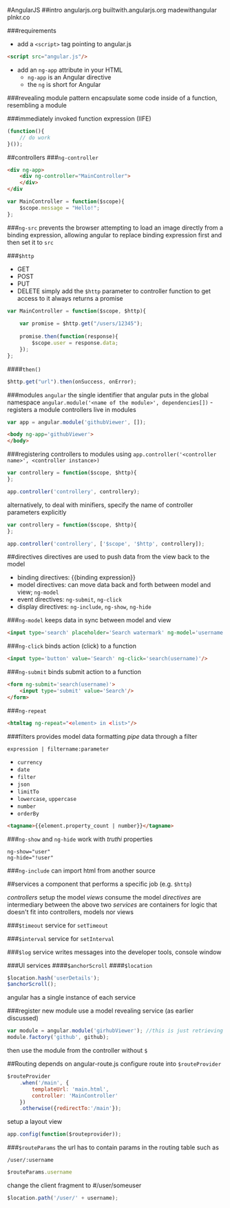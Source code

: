 #AngularJS
##intro
angularjs.org
builtwith.angularjs.org
madewithangular
plnkr.co

###requirements
- add a `<script>` tag pointing to angular.js
```html
<script src="angular.js"/>
```
- add an `ng-app` attribute in your HTML
    * `ng-app` is an Angular directive
    * the `ng` is short for Angular

###revealing module pattern
encapsulate some code inside of a function, resembling a module

###immediately invoked function expression (IIFE)
```javascript
(function(){
    // do work
}());
```

##controllers
###`ng-controller`
```html
<div ng-app>
    <div ng-controller="MainController">
    </div>
</div
```
```javascript
var MainController = function($scope){
    $scope.message = "Hello!";
};
```

###`ng-src`
prevents the browser attempting to load an image directly from a binding expression, allowing angular to replace binding expression first and then set it to `src`

###`$http`
- GET
- POST
- PUT
- DELETE
simply add the `$http` parameter to controller function to get access to it
always returns a promise
```javascript
var MainController = function($scope, $http){
    
    var promise = $http.get("/users/12345");
    
    promise.then(function(response){
        $scope.user = response.data;
    });
};
```

####`then()`
```javascript
$http.get("url").then(onSuccess, onError);
```

###modules
`angular` the single identifier that angular puts in the global namespace
`angular.module('<name of the module>', dependencies[])` - registers a module
controllers live in modules
```javascript
var app = angular.module('githubViewer', []);
```

```html
<body ng-app='githubViewer'>
</body>
```

###registering controllers to modules
using `app.controller('<controller name>', <controller instance>)`
```javascript
var controllery = function($scope, $http){
};

app.controller('controllery', controllery);
```

alternatively, to deal with minifiers, specify the name of controller parameters explicitly
```javascript
var controllery = function($scope, $http){
};

app.controller('controllery', ['$scope', '$http', controllery]);
```

##directives
directives are used to push data from the view back to the model

- binding directives: {{binding expression}}
- model directives: can move data back and forth between model and view; `ng-model`
- event directives: `ng-submit`, `ng-click`
- display directives: `ng-include`, `ng-show`, `ng-hide`

###`ng-model`
keeps data in sync between model and view
```html
<input type='search' placeholder='Search watermark' ng-model='username'/>
```
###`ng-click`
binds action (click) to a function
```html
<input type='button' value='Search' ng-click='search(username)'/>
```

###`ng-submit`
binds submit action to a function
```html
<form ng-submit='search(username)'>
    <input type='submit' value='Search'/>
</form>
```

###`ng-repeat`
```html
<htmltag ng-repeat="<element> in <list>"/>
```

###filters
provides model data formatting
_pipe_ data through a filter
```
expression | filtername:parameter
```
- `currency`
- `date`
- `filter`
- `json`
- `limitTo`
- `lowercase`, `uppercase`
- `number`
- `orderBy`
```html
<tagname>{{element.property_count | number}}</tagname>
```

###`ng-show` and `ng-hide`
work with _truthi_ properties

```
ng-show="user"
ng-hide="!user"
```

###`ng-include`
can import html from another source

##services
a component that performs a specific job (e.g. `$http`)

_controllers_ setup the model
_views_ consume the model
_directives_ are intermediary between the above two
_services_ are containers for logic that doesn't fit into controllers, models nor views

###`$timeout`
service for `setTimeout`

###`$interval`
service for `setInterval`

###`$log` service
writes messages into the developer tools, console window

###UI services
####`$anchorScroll`
####`$location`
```javascript
$location.hash('userDetails');
$anchorScroll();
```

angular has a single instance of each service

###register new module
use a model revealing service (as earlier discussed)
```javascript
var module = angular.module('girhubViewer'); //this is just retrieving this module, not registering it
module.factory('github', github);
```

then use the module from the controller without `$`

##Routing
depends on angular-route.js
configure route into `$routeProvider`
```javascript
$routeProvider
    .when('/main', {
        templateUrl: 'main.html',
        controller: 'MainController'
    })
    .otherwise({redirectTo:'/main'});
```

setup a layout view

```javascript
app.config(function($routeprovider));
```

###`$routeParams`
the url has to contain params in the routing table such as
```
/user/:username
```
```javascript
$routeParams.username
```

change the client fragment to #/user/someuser
```javascript
$location.path('/user/' + username);
```

 
